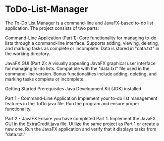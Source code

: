 # ToDo-List-Manager
The To-Do List Manager is a command-line and JavaFX-based to-do list application. The project consists of two parts:

Command-Line Application (Part 1):
Core functionality for managing to-do lists through a command-line interface.
Supports adding, viewing, deleting, and marking tasks as complete or incomplete.
Data is stored in "data.txt" in the working directory.

JavaFX GUI (Part 2):
A visually appealing JavaFX graphical user interface for managing to-do lists.
Compatible with the "data.txt" file used in the command-line version.
Bonus functionalities include adding, deleting, and marking tasks complete or incomplete.

Getting Started
Prerequisites
Java Development Kit (JDK) installed.

Part 1 - Command-Line Application
Implement your to-do list management features in the ToDo.java file.
Run the program and ensure proper functionality.

Part 2 - JavaFX
Ensure you have completed Part 1.
Implement the JavaFX GUI in the ExtraCredit.java file.
Utilize the same project as Part 1 or create a new one.
Run the JavaFX application and verify that it displays tasks from "data.txt."
